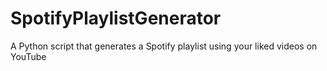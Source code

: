 # SpotifyPlaylistGenerator
A Python script that generates a Spotify playlist using your liked videos on YouTube
